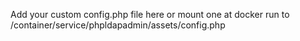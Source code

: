 Add your custom config.php file here or mount one at docker run to /container/service/phpldapadmin/assets/config.php
